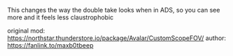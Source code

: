 This changes the way the double take looks when in ADS, so you can see more and it feels less claustrophobic

original mod: https://northstar.thunderstore.io/package/Avalar/CustomScopeFOV/
author: https://fanlink.to/maxb0tbeep